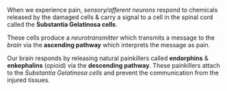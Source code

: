 When we experience pain, *sensory/afferent neurons* respond to chemicals released by the damaged cells & carry a signal to a cell in the spinal cord called the **Substantia Gelatinosa cells**.

These cells produce a *neurotransmitter* which transmits a message to the *brain* via the **ascending pathway** which interprets the message as pain.

Our brain responds by releasing natural painkillers called **endorphins** & **enkephalins** (opioid) via the **descending pathway**. These painkillers attach to the *Substantia Gelatinosa cells* and prevent the communication from the injured tissues.